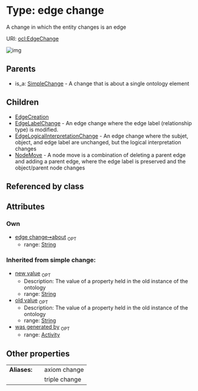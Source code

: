 
# Type: edge change


A change in which the entity changes is an edge

URI: [ocl:EdgeChange](http://w3id.org/oclEdgeChange)


![img](http://yuml.me/diagram/nofunky;dir:TB/class/[SimpleChange],[NodeMove],[EdgeLogicalInterpretationChange],[EdgeLabelChange],[EdgeCreation],[EdgeChange&#124;about:string%20%3F;old_value(i):string%20%3F;new_value(i):string%20%3F]^-[NodeMove],[EdgeChange]^-[EdgeLogicalInterpretationChange],[EdgeChange]^-[EdgeLabelChange],[EdgeChange]^-[EdgeCreation],[SimpleChange]^-[EdgeChange],[Activity])

## Parents

 *  is_a: [SimpleChange](SimpleChange.md) - A change that is about a single ontology element

## Children

 * [EdgeCreation](EdgeCreation.md)
 * [EdgeLabelChange](EdgeLabelChange.md) - An edge change where the edge label (relationship type) is modified.
 * [EdgeLogicalInterpretationChange](EdgeLogicalInterpretationChange.md) - An edge change where the subjet, object, and edge label are unchanged, but the logical interpretation changes
 * [NodeMove](NodeMove.md) - A node move is a combination of deleting a parent edge and adding a parent edge, where the edge label is preserved and the object/parent node changes

## Referenced by class


## Attributes


### Own

 * [edge change➞about](edge_change_about.md)  <sub>OPT</sub>
    * range: [String](types/String.md)

### Inherited from simple change:

 * [new value](new_value.md)  <sub>OPT</sub>
    * Description: The value of a property held in the old instance of the ontology
    * range: [String](types/String.md)
 * [old value](old_value.md)  <sub>OPT</sub>
    * Description: The value of a property held in the old instance of the ontology
    * range: [String](types/String.md)
 * [was generated by](was_generated_by.md)  <sub>OPT</sub>
    * range: [Activity](Activity.md)

## Other properties

|  |  |  |
| --- | --- | --- |
| **Aliases:** | | axiom change |
|  | | triple change |

